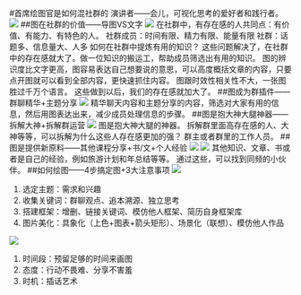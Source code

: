 #首席绘图官是如何混社群的
演讲者——会儿，可视化思考的爱好者和践行者。
![](./_image/2017-02-12-14-40-13.jpg)
##图在社群的价值——导图VS文字
![](./_image/2017-02-12-14-41-58.jpg)
在社群中，有存在感的人共同点：有价值、有能力、有特色的人。
社群成员：时间有限、精力有限、能量有限
社群：话题多、信息量大、人多
如何在社群中提炼有用的知识？
这些问题解决了，在社群中的存在感就大了。做一位知识的搬运工，帮助成员筛选出有用的知识。
图的辨识度比文字更高，图容易表达自己想要说的意思，可以高度概括文章的内容，只要点开图就可以看到全部内容，更快速抓住内容。
图跟时效性相关性不大，一张图胜过千万个语言。
这些做到以后，我们的存在感就加大了。
##图成为群插件——群聊精华+主题分享
![](./_image/2017-02-12-14-55-25.jpg)
精华聊天内容和主题分享的内容，筛选对大家有用的信息，然后用图表达出来，减少成员处理信息的步骤。
##图是抱大神大腿神器——拆解大神+拆解群运营
![](./_image/2017-02-12-14-59-55.jpg)
图是抱大神大腿的神器。
拆解群里面高存在感的人、大神等等，可以拆解为什么这些人存在感更加的强？
群主或者群里的工作人员。
##图是提供新原料——其他课程分享+书/文+个人经验
![](./_image/2017-02-12-15-03-05.jpg)
![](./_image/2017-02-12-15-04-50.jpg)
其他知识、文章、书或者是自己的经验，例如旅游计划和年总结等等。
通过这些，可以找到同频的小伙伴。
##如何绘图——4步搞定图+3大注意事项
![](./_image/2017-02-12-15-06-31.jpg)
1. 选定主题：需求和兴趣
2. 收集关键词：群聊观点、追本溯源、独立思考
3. 搭建框架：增删、链接关键词、模仿他人框架、简历自身框架库
4. 图片美化：具象化（上色+图表+箭头矩形）、场景化（联想）、模仿他人作品

![](./_image/2017-02-12-15-14-03.jpg)
1. 时间段：预留足够的时间来画图
2. 态度：行动不畏难、分享不害羞
3. 时机：插话艺术
